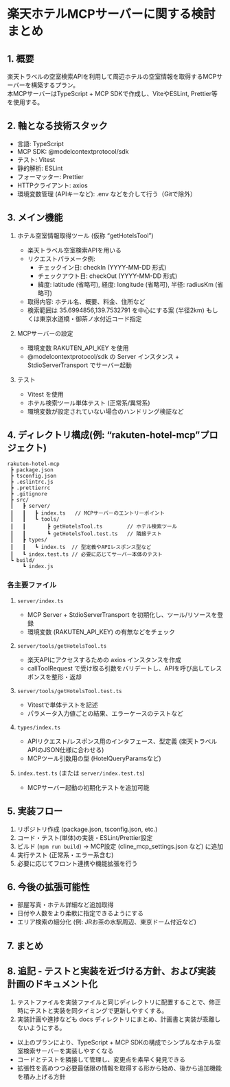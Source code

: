# 楽天ホテルMCPサーバーに関する検討まとめ

## 1. 概要
楽天トラベルの空室検索APIを利用して周辺ホテルの空室情報を取得するMCPサーバーを構築するプラン。  
本MCPサーバーはTypeScript + MCP SDKで作成し、ViteやESLint, Prettier等を使用する。

## 2. 軸となる技術スタック
- 言語: TypeScript  
- MCP SDK: @modelcontextprotocol/sdk  
- テスト: Vitest  
- 静的解析: ESLint  
- フォーマッター: Prettier  
- HTTPクライアント: axios  
- 環境変数管理 (APIキーなど): .env などを介して行う（Gitで除外）

## 3. メイン機能
1. ホテル空室情報取得ツール (仮称 “getHotelsTool”)  
   - 楽天トラベル空室検索APIを用いる  
   - リクエストパラメータ例:  
     - チェックイン日: checkIn (YYYY-MM-DD 形式)  
     - チェックアウト日: checkOut (YYYY-MM-DD 形式)  
     - 緯度: latitude (省略可), 経度: longitude (省略可), 半径: radiusKm (省略可)  
   - 取得内容: ホテル名、概要、料金、住所など  
   - 検索範囲は 35.6994856,139.7532791 を中心にする案 (半径2km) もしくは東京水道橋・御茶ノ水付近コード指定  

2. MCPサーバーの設定
   - 環境変数 RAKUTEN_API_KEY を使用  
   - @modelcontextprotocol/sdk の Server インスタンス + StdioServerTransport でサーバー起動

3. テスト
   - Vitest を使用  
   - ホテル検索ツール単体テスト (正常系/異常系)  
   - 環境変数が設定されていない場合のハンドリング検証など  

## 4. ディレクトリ構成(例: “rakuten-hotel-mcp”プロジェクト)
```
rakuten-hotel-mcp
 ┣ package.json
 ┣ tsconfig.json
 ┣ .eslintrc.js
 ┣ .prettierrc
 ┣ .gitignore
 ┣ src/
 ┃   ┣ server/
 ┃   ┃   ┣ index.ts   // MCPサーバーのエントリーポイント
 ┃   ┃   ┗ tools/
 ┃   ┃       ┣ getHotelsTool.ts        // ホテル検索ツール
 ┃   ┃       ┗ getHotelsTool.test.ts   // 隣接テスト
 ┃   ┣ types/
 ┃   ┃   ┗ index.ts  // 型定義やAPIレスポンス型など
 ┃   ┗ index.test.ts // 必要に応じてサーバー本体のテスト
 ┗ build/
     ┗ index.js
```

### 各主要ファイル
1. `server/index.ts`  
   - MCP Server + StdioServerTransport を初期化し、ツール/リソースを登録  
   - 環境変数 (RAKUTEN_API_KEY) の有無などをチェック  

2. `server/tools/getHotelsTool.ts`  
   - 楽天APIにアクセスするための axios インスタンスを作成  
   - callToolRequest で受け取る引数をバリデートし、APIを呼び出してレスポンスを整形・返却  

3. `server/tools/getHotelsTool.test.ts`  
   - Vitestで単体テストを記述  
   - パラメータ入力値ごとの結果、エラーケースのテストなど  

4. `types/index.ts`  
   - APIリクエスト/レスポンス用のインタフェース、型定義 (楽天トラベルAPIのJSON仕様に合わせる)  
   - MCPツール引数用の型 (HotelQueryParamsなど)  

5. `index.test.ts` (または `server/index.test.ts`)  
   - MCPサーバー起動の初期化テストを追加可能  

## 5. 実装フロー
1. リポジトリ作成 (package.json, tsconfig.json, etc.)  
2. コード・テスト(単体)の実装・ESLint/Prettier設定  
3. ビルド (`npm run build`) → MCP設定 (cline_mcp_settings.json など) に追加  
4. 実行テスト (正常系・エラー系含む)  
5. 必要に応じてフロント連携や機能拡張を行う  

## 6. 今後の拡張可能性
- 部屋写真・ホテル詳細など追加取得  
- 日付や人数をより柔軟に指定できるようにする  
- エリア検索の細分化 (例: JRお茶の水駅周辺、東京ドーム付近など)

## 7. まとめ

## 8. 追記 - テストと実装を近づける方針、および実装計画のドキュメント化
1. テストファイルを実装ファイルと同じディレクトリに配置することで、修正時にテストと実装を同タイミングで更新しやすくする。  
2. 実装計画や進捗なども docs ディレクトリにまとめ、計画書と実装が乖離しないようにする。  

- 以上のプランにより、TypeScript + MCP SDKの構成でシンプルなホテル空室検索サーバーを実装しやすくなる  
- コードとテストを隣接して管理し、変更点を素早く発見できる  
- 拡張性を高めつつ必要最低限の情報を取得する形から始め、後から追加機能を積み上げる方針
